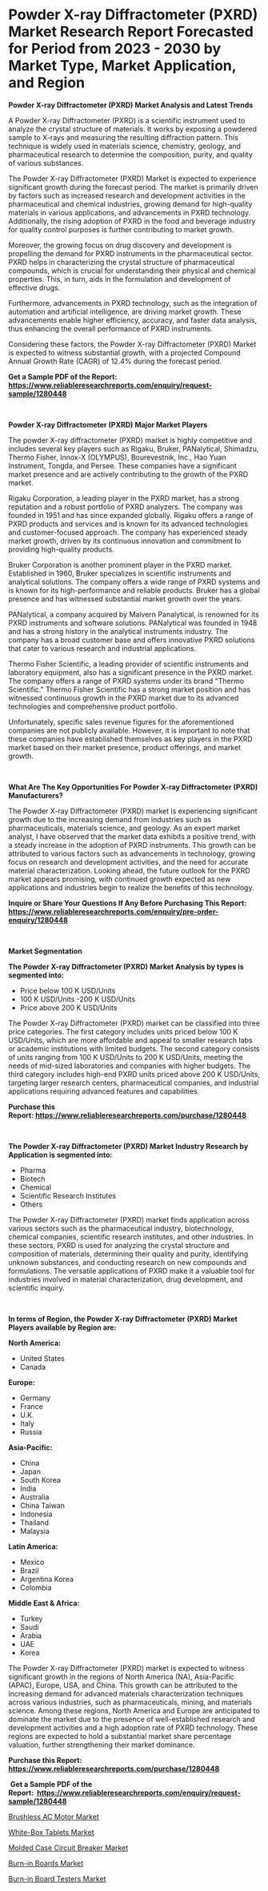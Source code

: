 <p><h1>Powder X-ray Diffractometer (PXRD) Market Research Report Forecasted for Period from 2023 -  2030 by Market Type, Market Application, and Region</h1></p><p><strong>Powder X-ray Diffractometer (PXRD) Market Analysis and Latest Trends</strong></p>
<p><p>A Powder X-ray Diffractometer (PXRD) is a scientific instrument used to analyze the crystal structure of materials. It works by exposing a powdered sample to X-rays and measuring the resulting diffraction pattern. This technique is widely used in materials science, chemistry, geology, and pharmaceutical research to determine the composition, purity, and quality of various substances.</p><p>The Powder X-ray Diffractometer (PXRD) Market is expected to experience significant growth during the forecast period. The market is primarily driven by factors such as increased research and development activities in the pharmaceutical and chemical industries, growing demand for high-quality materials in various applications, and advancements in PXRD technology. Additionally, the rising adoption of PXRD in the food and beverage industry for quality control purposes is further contributing to market growth.</p><p>Moreover, the growing focus on drug discovery and development is propelling the demand for PXRD instruments in the pharmaceutical sector. PXRD helps in characterizing the crystal structure of pharmaceutical compounds, which is crucial for understanding their physical and chemical properties. This, in turn, aids in the formulation and development of effective drugs.</p><p>Furthermore, advancements in PXRD technology, such as the integration of automation and artificial intelligence, are driving market growth. These advancements enable higher efficiency, accuracy, and faster data analysis, thus enhancing the overall performance of PXRD instruments.</p><p>Considering these factors, the Powder X-ray Diffractometer (PXRD) Market is expected to witness substantial growth, with a projected Compound Annual Growth Rate (CAGR) of 12.4% during the forecast period.</p></p>
<p><strong>Get a Sample PDF of the Report:&nbsp; <a href="https://www.reliableresearchreports.com/enquiry/request-sample/1280448">https://www.reliableresearchreports.com/enquiry/request-sample/1280448</a></strong></p>
<p>&nbsp;</p>
<p><strong>Powder X-ray Diffractometer (PXRD) Major Market Players</strong></p>
<p><p>The powder X-ray diffractometer (PXRD) market is highly competitive and includes several key players such as Rigaku, Bruker, PANalytical, Shimadzu, Thermo Fisher, Innox-X (OLYMPUS), Bourevestnik, Inc., Hao Yuan Instrument, Tongda, and Persee. These companies have a significant market presence and are actively contributing to the growth of the PXRD market.</p><p>Rigaku Corporation, a leading player in the PXRD market, has a strong reputation and a robust portfolio of PXRD analyzers. The company was founded in 1951 and has since expanded globally. Rigaku offers a range of PXRD products and services and is known for its advanced technologies and customer-focused approach. The company has experienced steady market growth, driven by its continuous innovation and commitment to providing high-quality products.</p><p>Bruker Corporation is another prominent player in the PXRD market. Established in 1960, Bruker specializes in scientific instruments and analytical solutions. The company offers a wide range of PXRD systems and is known for its high-performance and reliable products. Bruker has a global presence and has witnessed substantial market growth over the years.</p><p>PANalytical, a company acquired by Malvern Panalytical, is renowned for its PXRD instruments and software solutions. PANalytical was founded in 1948 and has a strong history in the analytical instruments industry. The company has a broad customer base and offers innovative PXRD solutions that cater to various research and industrial applications.</p><p>Thermo Fisher Scientific, a leading provider of scientific instruments and laboratory equipment, also has a significant presence in the PXRD market. The company offers a range of PXRD systems under its brand "Thermo Scientific." Thermo Fisher Scientific has a strong market position and has witnessed continuous growth in the PXRD market due to its advanced technologies and comprehensive product portfolio.</p><p>Unfortunately, specific sales revenue figures for the aforementioned companies are not publicly available. However, it is important to note that these companies have established themselves as key players in the PXRD market based on their market presence, product offerings, and market growth.</p></p>
<p>&nbsp;</p>
<p><strong>What Are The Key Opportunities For Powder X-ray Diffractometer (PXRD) Manufacturers?</strong></p>
<p><p>The Powder X-ray Diffractometer (PXRD) market is experiencing significant growth due to the increasing demand from industries such as pharmaceuticals, materials science, and geology. As an expert market analyst, I have observed that the market data exhibits a positive trend, with a steady increase in the adoption of PXRD instruments. This growth can be attributed to various factors such as advancements in technology, growing focus on research and development activities, and the need for accurate material characterization. Looking ahead, the future outlook for the PXRD market appears promising, with continued growth expected as new applications and industries begin to realize the benefits of this technology.</p></p>
<p><strong>Inquire or Share Your Questions If Any Before Purchasing This Report: <a href="https://www.reliableresearchreports.com/enquiry/pre-order-enquiry/1280448">https://www.reliableresearchreports.com/enquiry/pre-order-enquiry/1280448</a></strong></p>
<p>&nbsp;</p>
<p><strong>Market Segmentation</strong></p>
<p><strong>The Powder X-ray Diffractometer (PXRD) Market Analysis by types is segmented into:</strong></p>
<p><ul><li>Price below 100 K USD/Units</li><li>100 K USD/Units -200 K USD/Units</li><li>Price above 200 K USD/Units</li></ul></p>
<p><p>The Powder X-ray Diffractometer (PXRD) market can be classified into three price categories. The first category includes units priced below 100 K USD/Units, which are more affordable and appeal to smaller research labs or academic institutions with limited budgets. The second category consists of units ranging from 100 K USD/Units to 200 K USD/Units, meeting the needs of mid-sized laboratories and companies with higher budgets. The third category includes high-end PXRD units priced above 200 K USD/Units, targeting larger research centers, pharmaceutical companies, and industrial applications requiring advanced features and capabilities.</p></p>
<p><strong>Purchase this Report:&nbsp;<a href="https://www.reliableresearchreports.com/purchase/1280448">https://www.reliableresearchreports.com/purchase/1280448</a></strong></p>
<p>&nbsp;</p>
<p><strong>The Powder X-ray Diffractometer (PXRD) Market Industry Research by Application is segmented into:</strong></p>
<p><ul><li>Pharma</li><li>Biotech</li><li>Chemical</li><li>Scientific Research Institutes</li><li>Others</li></ul></p>
<p><p>The Powder X-ray Diffractometer (PXRD) market finds application across various sectors such as the pharmaceutical industry, biotechnology, chemical companies, scientific research institutes, and other industries. In these sectors, PXRD is used for analyzing the crystal structure and composition of materials, determining their quality and purity, identifying unknown substances, and conducting research on new compounds and formulations. The versatile applications of PXRD make it a valuable tool for industries involved in material characterization, drug development, and scientific inquiry.</p></p>
<p>&nbsp;</p>
<p><strong>In terms of Region, the Powder X-ray Diffractometer (PXRD) Market Players available by Region are:</strong></p>
<p>
    <p> <strong> North America: </strong>
        <ul>
            <li>United States</li>
            <li>Canada</li>
        </ul>
        </p> 
    <p> <strong> Europe: </strong>
        <ul>
            <li>Germany</li>
            <li>France</li>
            <li>U.K.</li>
            <li>Italy</li>
            <li>Russia</li>
        </ul>
        </p> 
    <p> <strong> Asia-Pacific: </strong>
        <ul>
            <li>China</li>
            <li>Japan</li>
            <li>South Korea</li>
            <li>India</li>
            <li>Australia</li>
            <li>China Taiwan</li>
            <li>Indonesia</li>
            <li>Thailand</li>
            <li>Malaysia</li>
        </ul>
        </p> 
    <p> <strong> Latin America: </strong>
        <ul>
            <li>Mexico</li>
            <li>Brazil</li>
            <li>Argentina Korea</li>
            <li>Colombia</li>
        </ul>
        </p> 
    <p> <strong> Middle East & Africa: </strong>
        <ul>
            <li>Turkey</li>
            <li>Saudi</li>
            <li>Arabia</li>
            <li>UAE</li>
            <li>Korea</li>
        </ul>
    </p>
    </p>
<p><p>The Powder X-ray Diffractometer (PXRD) market is expected to witness significant growth in the regions of North America (NA), Asia-Pacific (APAC), Europe, USA, and China. This growth can be attributed to the increasing demand for advanced materials characterization techniques across various industries, such as pharmaceuticals, mining, and materials science. Among these regions, North America and Europe are anticipated to dominate the market due to the presence of well-established research and development activities and a high adoption rate of PXRD technology. These regions are expected to hold a substantial market share percentage valuation, further strengthening their market dominance.</p></p>
<p><strong>Purchase this Report: <a href="https://www.reliableresearchreports.com/purchase/1280448">https://www.reliableresearchreports.com/purchase/1280448</a></strong></p>
<p>&nbsp;<strong>Get a Sample PDF of the Report:&nbsp;&nbsp;<a href="https://www.reliableresearchreports.com/enquiry/request-sample/1280448">https://www.reliableresearchreports.com/enquiry/request-sample/1280448</a></strong></p>
<p><strong></strong></p>
<p><p><a href="https://medium.com/@debradaniels04/brushless-ac-motor-market-size-growth-forecast-2023-2030-7832ee96f836">Brushless AC Motor Market</a></p><p><a href="https://www.linkedin.com/pulse/white-box-tablets-market-challenges-opportunities-growth/">White-Box Tablets Market</a></p><p><a href="https://medium.com/@marcoslemke2023/molded-case-circuit-breaker-market-size-growth-forecast-2023-2030-dc85938b0284">Molded Case Circuit Breaker Market</a></p><p><a href="https://www.linkedin.com/pulse/burn-in-boards-market-size-share-amp-trends-analysis-report/">Burn-in Boards Market</a></p><p><a href="https://www.linkedin.com/pulse/burn-in-board-testers-market-size-growth-forecast-from/">Burn-in Board Testers Market</a></p></p>